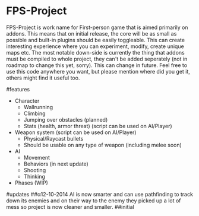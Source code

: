 FPS-Project
===========
FPS-Project is work name for First-person game that is aimed primarily on addons. This means that on initial release, the core will be as small as possible and built-in plugins should be easily toggleable. This can create interesting experience where you can experiment, modify, create unique maps etc. The most notable down-side is currently the thing that addons must be compiled to whole project, they can't be added seperately (not in roadmap to change this yet, sorry). This can change in future. Feel free to use this code anywhere you want, but please mention where did you get it, others might find it useful too.


#features
* Character
  * Wallrunning
  * Climbing
  * Jumping over obstacles (planned)
  * Stats (health, armor threat) (script can be used on AI/Player)
* Weapon system (script can be used on AI/Player)
  * Physical/Raycast bullets
  * Should be usable on any type of weapon (including melee soon) 
* AI
  * Movement
  * Behaviors (in next update)
  * Shooting
  * Thinking
* Phases (WIP)

#updates
##α12-10-2014
AI is now smarter and can use pathfinding to track down its enemies and
on their way to the enemy they picked up a lot of mess so project is now
cleaner and smaller.
##initial

